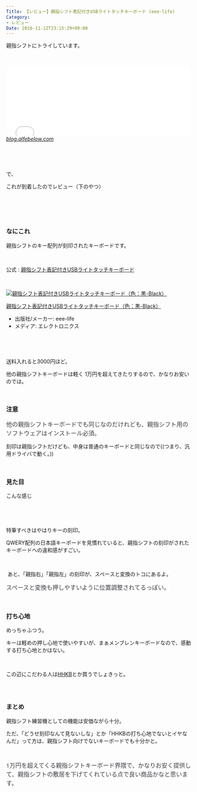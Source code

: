 ```yaml
---
Title: 【レビュー】親指シフト表記付きUSBライトタッチキーボード (eee-life)
Category:
- レビュー
Date: 2016-11-12T23:15:29+09:00
---
```


<p>親指シフトにトライしています。</p>
<p> </p>
<p><iframe class="embed-card embed-blogcard" style="display: block; width: 100%; height: 190px; max-width: 500px; margin: auto;" title="親指シフト(NICOLA)にトライしてみている（2日目） - FUN YOU BLOG" src="/entry/2016/11/10/%E8%A6%AA%E6%8C%87%E3%82%B7%E3%83%95%E3%83%88%28NICOLA%29%E3%81%AB%E3%83%88%E3%83%A9%E3%82%A4%E3%81%97%E3%81%A6%E3%81%BF%E3%81%A6%E3%81%84%E3%82%8B%EF%BC%882%E6%97%A5%E7%9B%AE%EF%BC%89" frameborder="0" scrolling="no"></iframe><cite class="hatena-citation"><a href="/entry/2016/11/10/%E8%A6%AA%E6%8C%87%E3%82%B7%E3%83%95%E3%83%88%28NICOLA%29%E3%81%AB%E3%83%88%E3%83%A9%E3%82%A4%E3%81%97%E3%81%A6%E3%81%BF%E3%81%A6%E3%81%84%E3%82%8B%EF%BC%882%E6%97%A5%E7%9B%AE%EF%BC%89">blog.alfebelow.com</a></cite></p>
<p> </p>
<p> </p>
<p>で、</p>
<p>これが到着したのでレビュー（下のやつ）</p>
<p><img class="magnifiable" src="https://cdn-ak2.f.st-hatena.com/images/fotolife/a/alfe1025/20010222/20010222124020.jpg" alt="" /></p>
<p> </p>
<p><!-- more --></p>
<p> </p>

### なにこれ

<p>親指シフトのキー配列が刻印されたキーボードです。</p>
<p> </p>
<p>公式 : <a href="https://eee-life.com/kb/">親指シフト表記付きUSBライトタッチキーボード</a></p>
<p> </p>
<div class="freezed">
<div class="external-link-detail"><a href="https://www.amazon.co.jp/exec/obidos/ASIN/B01I2QP5C6/ab1025-22/"><img class="external-link-detail-image" title="親指シフト表記付きUSBライトタッチキーボード（色：黒-Black）" src="https://ecx.images-amazon.com/images/I/41llOuzyWhL._SL160_.jpg" alt="親指シフト表記付きUSBライトタッチキーボード（色：黒-Black）" /></a>
<div class="external-link-detail-info">
<p class="external-link-detail-title"><a href="https://www.amazon.co.jp/exec/obidos/ASIN/B01I2QP5C6/ab1025-22/">親指シフト表記付きUSBライトタッチキーボード（色：黒-Black）</a></p>
<ul>
<li><span class="external-link-detail-label">出版社/メーカー:</span> eee-life</li>
<li><span class="external-link-detail-label">メディア:</span> エレクトロニクス</li>

</ul>
</div>
<div class="external-link-detail-foot"> </div>
</div>
</div>
<p> </p>
<p>送料入れると3000円ほど。</p>
<p>他の親指シフトキーボードは軽く 1万円を超えてきたりするので、かなりお安いのでは。</p>
<p> </p>

### 注意

<p><span style="color: #3d3f44; font-family: 'Helvetica Neue', Helvetica, Arial, 'ヒラギノ角ゴ Pro W3', 'Hiragino Kaku Gothic Pro', メイリオ, Meiryo, 'ＭＳ Ｐゴシック', 'MS PGothic', sans-serif; font-size: 16px; font-style: normal; font-variant-ligatures: normal; font-variant-caps: normal; font-weight: normal; letter-spacing: normal; orphans: 2; text-align: start; text-indent: 0px; text-transform: none; white-space: normal; widows: 2; word-spacing: 0px; -webkit-text-stroke-width: 0px; background-color: #ffffff; display: inline !important; float: none;">他の親指シフトキーボードでも同じなのだけれども、親指シフト用のソフトウェアはインストール必須。</span></p>
<p>刻印は親指シフトだけども、中身は普通のキーボードと同じなので((つまり、汎用ドライバで動く。))</p>
<p> </p>

### 見た目

<p>こんな感じ</p>
<p><img class="magnifiable" src="https://cdn-ak2.f.st-hatena.com/images/fotolife/a/alfe1025/20010222/20010222124030.jpg" alt="" /></p>
<p><img class="magnifiable" src="https://cdn-ak2.f.st-hatena.com/images/fotolife/a/alfe1025/20010222/20010222124040.jpg" alt="" /></p>
<p> </p>
<p>特筆すべきはやはりキーの刻印。</p>
<p>QWERY配列の日本語キーボードを見慣れていると、親指シフトの刻印がされたキーボードへの違和感がすごい。</p>
<p> </p>
<p> あと、「親指右」「親指左」の刻印が、スペースと変換のトコにあるよ。</p>
<p><span style="color: #3d3f44; font-family: 'Helvetica Neue', Helvetica, Arial, 'ヒラギノ角ゴ Pro W3', 'Hiragino Kaku Gothic Pro', メイリオ, Meiryo, 'ＭＳ Ｐゴシック', 'MS PGothic', sans-serif; font-size: 16px; font-style: normal; font-variant-ligatures: normal; font-variant-caps: normal; font-weight: normal; letter-spacing: normal; orphans: 2; text-align: start; text-indent: 0px; text-transform: none; white-space: normal; widows: 2; word-spacing: 0px; -webkit-text-stroke-width: 0px; background-color: #ffffff; display: inline !important; float: none;">スペースと変換も押しやすいように位置調整されてるっぽい。</span></p>
<p> </p>

### 打ち心地

<p>めっちゃふつう。</p>
<p>キーは軽めの押し心地で使いやすいが、まぁメンブレンキーボードなので、感動する打ち心地とかはない。</p>
<p> </p>
<p>この辺にこだわる人は<a href="https://d.hatena.ne.jp/asin/B000EXZ0VC/ab1025-22">HHKB</a>とか買うでしょきっと。</p>

###  


### まとめ

<p>親指シフト練習機としての機能は安価ながら十分。</p>
<p>ただ、「どうせ刻印なんて見ないしな」とか「HHKBの打ち心地でないとイヤなんだ」って方は、親指シフト向けでないキーボードでも十分かと。</p>
<p> </p>
<p style="line-height: 1.5; margin: 0.5em 0px; padding: 0px; color: #3d3f44; font-family: 'Helvetica Neue', Helvetica, Arial, 'ヒラギノ角ゴ Pro W3', 'Hiragino Kaku Gothic Pro', メイリオ, Meiryo, 'ＭＳ Ｐゴシック', 'MS PGothic', sans-serif; font-size: 16px; font-style: normal; font-variant-ligatures: normal; font-variant-caps: normal; font-weight: normal; letter-spacing: normal; orphans: 2; text-align: start; text-indent: 0px; text-transform: none; white-space: normal; widows: 2; word-spacing: 0px; -webkit-text-stroke-width: 0px;">1万円を超えてくる親指シフトキーボード界隈で、かなりお安く提供して、親指シフトの敷居を下げてくれている点で良い商品かなと思います。</p>
<p> </p>
